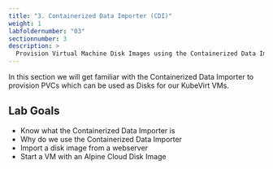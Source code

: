 ```yaml
---
title: "3. Containerized Data Importer (CDI)"
weight: 1
labfoldernumber: "03"
sectionnumber: 3
description: >
  Provision Virtual Machine Disk Images using the Containerized Data Importer
---
```


In this section we will get familiar with the Containerized Data Importer to provision PVCs which can be used as Disks
for our KubeVirt VMs.


## Lab Goals

* Know what the Containerized Data Importer is
* Why do we use the Containerized Data Importer
* Import a disk image from a webserver
* Start a VM with an Alpine Cloud Disk Image


